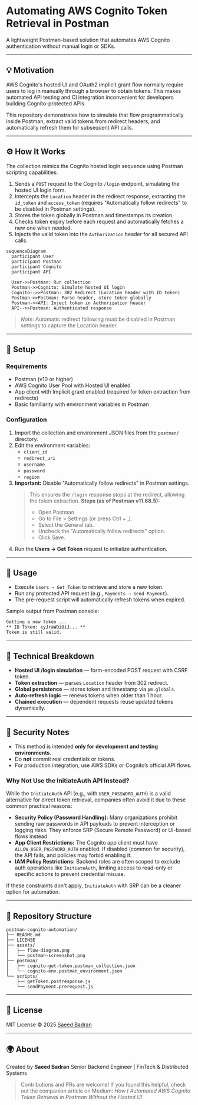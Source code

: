 # Automating AWS Cognito Token Retrieval in Postman

A lightweight Postman-based solution that automates AWS Cognito authentication without manual login or SDKs.

---

## 💡 Motivation
AWS Cognito's hosted UI and OAuth2 implicit grant flow normally require users to log in manually through a browser to obtain tokens. This makes automated API testing and CI integration inconvenient for developers building Cognito-protected APIs.

This repository demonstrates how to simulate that flow programmatically inside Postman, extract valid tokens from redirect headers, and automatically refresh them for subsequent API calls.

---

## ⚙️ How It Works
The collection mimics the Cognito hosted login sequence using Postman scripting capabilities:

1. Sends a `POST` request to the Cognito `/login` endpoint, simulating the hosted UI login form.
2. Intercepts the `Location` header in the redirect response, extracting the `id_token` and `access_token` (requires "Automatically follow redirects" to be disabled in Postman settings).
3. Stores the token globally in Postman and timestamps its creation.
4. Checks token expiry before each request and automatically fetches a new one when needed.
5. Injects the valid token into the `Authorization` header for all secured API calls.

```mermaid
sequenceDiagram
  participant User
  participant Postman
  participant Cognito
  participant API

  User->>Postman: Run collection
  Postman->>Cognito: Simulate hosted UI login
  Cognito-->>Postman: 302 Redirect (Location header with ID token)
  Postman->>Postman: Parse header, store token globally
  Postman->>API: Inject token in Authorization header
  API-->>Postman: Authenticated response
```

> *Note:* Automatic redirect following must be disabled in Postman settings to capture the Location header.

---

## 🧩 Setup

### Requirements
- Postman (v10 or higher)
- AWS Cognito User Pool with Hosted UI enabled
- App client with Implicit grant enabled (required for token extraction from redirects)
- Basic familiarity with environment variables in Postman

### Configuration
1. Import the collection and environment JSON files from the `postman/` directory.
2. Edit the environment variables:
   - `client_id`
   - `redirect_uri`
   - `username`
   - `password`
   - `region`
3. **Important:** Disable "Automatically follow redirects" in Postman settings.
   > This ensures the `/login` response stops at the redirect, allowing the token extraction.
   > **Steps (as of Postman v11.68.5):**
   > - Open Postman.
   > - Go to File > Settings (or press Ctrl + ,).
   > - Select the General tab.
   > - Uncheck the "Automatically follow redirects" option.
   > - Click Save.
4. Run the **Users → Get Token** request to initialize authentication.

---

## 🚀 Usage
- Execute `Users → Get Token` to retrieve and store a new token.
- Run any protected API request (e.g., `Payments → Send Payment`).
- The pre-request script will automatically refresh tokens when expired.

Sample output from Postman console:
```
Getting a new token ...
** ID Token: eyJraWQiOiJ... **
Token is still valid.
```

---

## 🧠 Technical Breakdown
- **Hosted UI /login simulation** — form-encoded POST request with CSRF token.
- **Token extraction** — parses `Location` header from 302 redirect.
- **Global persistence** — stores token and timestamp via `pm.globals`.
- **Auto-refresh logic** — renews tokens when older than 1 hour.
- **Chained execution** — dependent requests reuse updated tokens dynamically.

---

## 🔐 Security Notes
- This method is intended **only for development and testing environments**.
- Do **not** commit real credentials or tokens.
- For production integration, use AWS SDKs or Cognito’s official API flows.

### Why Not Use the InitiateAuth API Instead?
While the `InitiateAuth` API (e.g., with `USER_PASSWORD_AUTH`) is a valid alternative for direct token retrieval, companies often avoid it due to these common practical reasons:
- **Security Policy (Password Handling):** Many organizations prohibit sending raw passwords in API payloads to prevent interception or logging risks. They enforce SRP (Secure Remote Password) or UI-based flows instead.
- **App Client Restrictions:** The Cognito app client must have `ALLOW_USER_PASSWORD_AUTH` enabled. If disabled (common for security), the API fails, and policies may forbid enabling it.
- **IAM Policy Restrictions:** Backend roles are often scoped to exclude auth operations like `InitiateAuth`, limiting access to read-only or specific actions to prevent credential misuse.

If these constraints don't apply, `InitiateAuth` with SRP can be a cleaner option for automation.

---

## 📂 Repository Structure
```
postman-cognito-automation/
├── README.md
├── LICENSE
├── assets/
│   ├── flow-diagram.png
│   └── postman-screenshot.png
├── postman/
│   ├── cognito-get-token.postman_collection.json
│   └── cognito-env.postman_environment.json
└── scripts/
    ├── getToken.postresponse.js
    └── sendPayment.prerequest.js
```

---

## 📝 License
MIT License © 2025 [Saeed Badran](https://www.linkedin.com/in/sbadran)

---

## 🌍 About
Created by **Saeed Badran**
Senior Backend Engineer | FinTech & Distributed Systems

> Contributions and PRs are welcome!
> If you found this helpful, check out the companion article on Medium: *How I Automated AWS Cognito Token Retrieval in Postman Without the Hosted UI*

